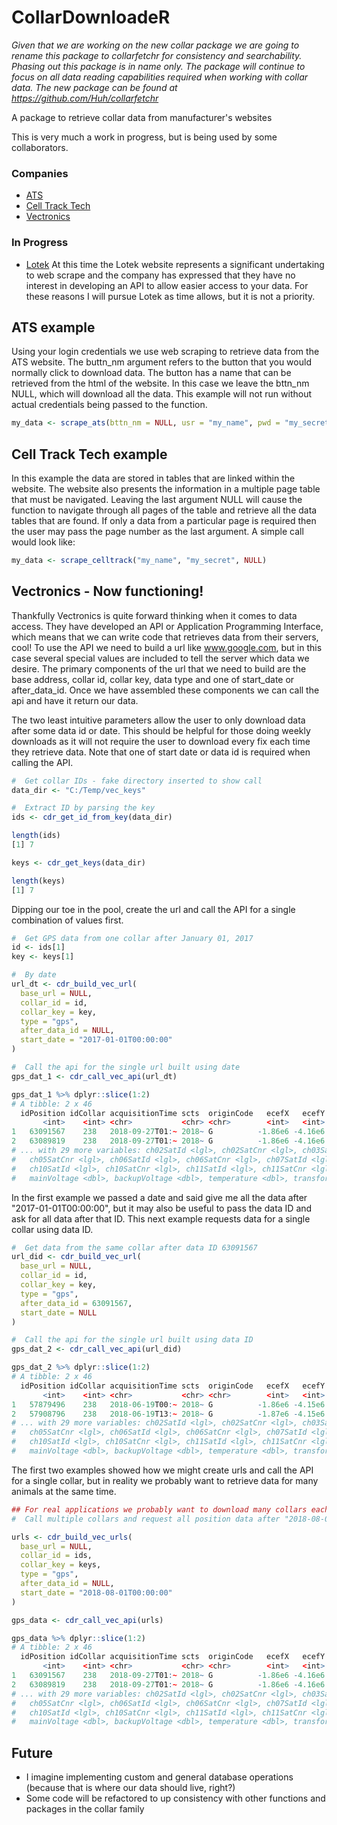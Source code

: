 # CollarDownloadeR

_Given that we are working on the new collar package we are going to rename this package to collarfetchr for consistency and searchability.  Phasing out this package is in name only.  The package will continue to focus on all data reading capabilities required when working with collar data.  The new package can be found at https://github.com/Huh/collarfetchr_

A package to retrieve collar data from manufacturer's websites

This is very much a work in progress, but is being used by some collaborators.

### Companies
- [ATS](https://atstrack.com/)
- [Cell Track Tech](https://www.celltracktech.com/)
- [Vectronics](https://www.vectronic-aerospace.com/)

### In Progress
- [Lotek](http://www.lotek.com/)
At this time the Lotek website represents a significant undertaking to web 
scrape and the company has expressed that they have no interest in developing 
an API to allow easier access to your data.  For these reasons I will pursue 
Lotek as time allows, but it is not a priority.

## ATS example 
Using your login credentials we use web scraping to retrieve data from the ATS website.  The buttn_nm argument refers to the button that you would normally click to download data.  The button has a name that can be retrieved from the html of the website.  In this case we leave the bttn_nm NULL, which will download all the data.  This example will not run without actual credentials being passed to the function.

```R
my_data <- scrape_ats(bttn_nm = NULL, usr = "my_name", pwd = "my_secret")
```

## Cell Track Tech example
In this example the data are stored in tables that are linked within the website.  The website also presents the information in a multiple page table that must be navigated.  Leaving the last argument NULL will cause the function to navigate through all pages of the table and retrieve all the data tables that are found.  If only a data from a particular page is required then the user may pass the page number as the last argument.  A simple call would look like:

```R
my_data <- scrape_celltrack("my_name", "my_secret", NULL)
```

## Vectronics - Now functioning!
Thankfully Vectronics is quite forward thinking when it comes to data access.  They have developed an API or Application Programming Interface, which means that we can write code that retrieves data from their servers, cool!  To use the API we need to build a url like www.google.com, but in this case several special values are included to tell the server which data we desire.  The primary components of the url that we need to build are the base address, collar id, collar key, data type and one of start_date or after_data_id.  Once we have assembled these components we can call the api and have it return our data.

The two least intuitive parameters allow the user to only download data after some data id or date.  This should be helpful for those doing weekly downloads as it will not require the user to download every fix each time they retrieve data.  Note that one of start date or data id is required when calling the API.

```R
#  Get collar IDs - fake directory inserted to show call
data_dir <- "C:/Temp/vec_keys"

#  Extract ID by parsing the key
ids <- cdr_get_id_from_key(data_dir)

length(ids)
[1] 7

keys <- cdr_get_keys(data_dir)

length(keys)
[1] 7
```

Dipping our toe in the pool, create the url and call the API for a single combination of values first.

```R
#  Get GPS data from one collar after January 01, 2017
id <- ids[1]
key <- keys[1]

#  By date
url_dt <- cdr_build_vec_url(
  base_url = NULL,
  collar_id = id,
  collar_key = key,
  type = "gps",
  after_data_id = NULL,
  start_date = "2017-01-01T00:00:00"
)

#  Call the api for the single url built using date
gps_dat_1 <- cdr_call_vec_api(url_dt)

gps_dat_1 %>% dplyr::slice(1:2)
# A tibble: 2 x 46
  idPosition idCollar acquisitionTime scts  originCode   ecefX   ecefY  ecefZ latitude longitude height   dop idFixType positionError satCount ch01SatId ch01SatCnr
       <int>    <int> <chr>           <chr> <chr>        <int>   <int>  <int>    <dbl>     <dbl>  <int> <dbl>     <int> <lgl>            <int> <lgl>     <lgl>     
1   63091567    238   2018-09-27T01:~ 2018~ G          -1.86e6 -4.16e6 4.45e6     44.5     -114.   1935   5.6         5 NA                   0 NA        NA        
2   63089819    238   2018-09-27T01:~ 2018~ G          -1.86e6 -4.16e6 4.45e6     44.5     -114.   1910   6.2         5 NA                   0 NA        NA        
# ... with 29 more variables: ch02SatId <lgl>, ch02SatCnr <lgl>, ch03SatId <lgl>, ch03SatCnr <lgl>, ch04SatId <lgl>, ch04SatCnr <lgl>, ch05SatId <lgl>,
#   ch05SatCnr <lgl>, ch06SatId <lgl>, ch06SatCnr <lgl>, ch07SatId <lgl>, ch07SatCnr <lgl>, ch08SatId <lgl>, ch08SatCnr <lgl>, ch09SatId <lgl>, ch09SatCnr <lgl>,
#   ch10SatId <lgl>, ch10SatCnr <lgl>, ch11SatId <lgl>, ch11SatCnr <lgl>, ch12SatId <lgl>, ch12SatCnr <lgl>, idMortalityStatus <int>, activity <int>,
#   mainVoltage <dbl>, backupVoltage <dbl>, temperature <dbl>, transformedX <lgl>, transformedY <lgl>
```

In the first example we passed a date and said give me all the data after "2017-01-01T00:00:00", but it may also be useful to pass the data ID and ask for all data after that ID.  This next example requests data for a single collar using data ID.

```R
#  Get data from the same collar after data ID 63091567
url_did <- cdr_build_vec_url(
  base_url = NULL,
  collar_id = id,
  collar_key = key,
  type = "gps",
  after_data_id = 63091567,
  start_date = NULL
)

#  Call the api for the single url built using data ID
gps_dat_2 <- cdr_call_vec_api(url_did)

gps_dat_2 %>% dplyr::slice(1:2)
# A tibble: 2 x 46
  idPosition idCollar acquisitionTime scts  originCode   ecefX   ecefY  ecefZ latitude longitude height   dop idFixType positionError satCount ch01SatId ch01SatCnr
       <int>    <int> <chr>           <chr> <chr>        <int>   <int>  <int>    <dbl>     <dbl>  <int> <dbl>     <int> <lgl>            <int> <lgl>     <lgl>     
1   57879496    238   2018-06-19T00:~ 2018~ G          -1.86e6 -4.15e6 4.45e6     44.6     -114.   1737   1.8         5 NA                   0 NA        NA        
2   57908796    238   2018-06-19T13:~ 2018~ G          -1.87e6 -4.15e6 4.45e6     44.6     -114.   1637   2.8         5 NA                   0 NA        NA        
# ... with 29 more variables: ch02SatId <lgl>, ch02SatCnr <lgl>, ch03SatId <lgl>, ch03SatCnr <lgl>, ch04SatId <lgl>, ch04SatCnr <lgl>, ch05SatId <lgl>,
#   ch05SatCnr <lgl>, ch06SatId <lgl>, ch06SatCnr <lgl>, ch07SatId <lgl>, ch07SatCnr <lgl>, ch08SatId <lgl>, ch08SatCnr <lgl>, ch09SatId <lgl>, ch09SatCnr <lgl>,
#   ch10SatId <lgl>, ch10SatCnr <lgl>, ch11SatId <lgl>, ch11SatCnr <lgl>, ch12SatId <lgl>, ch12SatCnr <lgl>, idMortalityStatus <int>, activity <int>,
#   mainVoltage <dbl>, backupVoltage <dbl>, temperature <dbl>, transformedX <lgl>, transformedY <lgl>
```

The first two examples showed how we might create urls and call the API for a single collar, but in reality we probably want to retrieve data for many animals at the same time.

```R
## For real applications we probably want to download many collars each day, week, month...
#  Call multiple collars and request all position data after "2018-08-01T00:00:00"

urls <- cdr_build_vec_urls(
  base_url = NULL,
  collar_id = ids,
  collar_key = keys,
  type = "gps",
  after_data_id = NULL,
  start_date = "2018-08-01T00:00:00"
)

gps_data <- cdr_call_vec_api(urls)

gps_data %>% dplyr::slice(1:2)
# A tibble: 2 x 46
  idPosition idCollar acquisitionTime scts  originCode   ecefX   ecefY  ecefZ latitude longitude height   dop idFixType positionError satCount ch01SatId ch01SatCnr
       <int>    <int> <chr>           <chr> <chr>        <int>   <int>  <int>    <dbl>     <dbl>  <int> <dbl>     <int> <lgl>            <int> <lgl>     <lgl>     
1   63091567    238   2018-09-27T01:~ 2018~ G          -1.86e6 -4.16e6 4.45e6     44.5     -114.   1935   5.6         5 NA                   0 NA        NA        
2   63089819    238   2018-09-27T01:~ 2018~ G          -1.86e6 -4.16e6 4.45e6     44.5     -114.   1910   6.2         5 NA                   0 NA        NA        
# ... with 29 more variables: ch02SatId <lgl>, ch02SatCnr <lgl>, ch03SatId <lgl>, ch03SatCnr <lgl>, ch04SatId <lgl>, ch04SatCnr <lgl>, ch05SatId <lgl>,
#   ch05SatCnr <lgl>, ch06SatId <lgl>, ch06SatCnr <lgl>, ch07SatId <lgl>, ch07SatCnr <lgl>, ch08SatId <lgl>, ch08SatCnr <lgl>, ch09SatId <lgl>, ch09SatCnr <lgl>,
#   ch10SatId <lgl>, ch10SatCnr <lgl>, ch11SatId <lgl>, ch11SatCnr <lgl>, ch12SatId <lgl>, ch12SatCnr <lgl>, idMortalityStatus <int>, activity <int>,
#   mainVoltage <dbl>, backupVoltage <dbl>, temperature <dbl>, transformedX <lgl>, transformedY <lgl>

```

## Future

- I imagine implementing custom and general database operations (because that is where our data should live, right?)
- Some code will be refactored to up consistency with other functions and packages in the collar family

